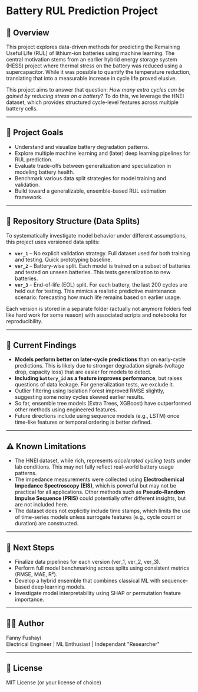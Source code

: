 # Battery RUL Prediction Project

## 🔋 Overview

This project explores data-driven methods for predicting the Remaining Useful Life (RUL) of lithium-ion batteries using machine learning. The central motivation stems from an earlier hybrid energy storage system (HESS) project where thermal stress on the battery was reduced using a supercapacitor. While it was possible to quantify the temperature reduction, translating that into a measurable increase in cycle life proved elusive.

This project aims to answer that question: *How many extra cycles can be gained by reducing stress on a battery?* To do this, we leverage the HNEI dataset, which provides structured cycle-level features across multiple battery cells.

---

## 🧠 Project Goals

- Understand and visualize battery degradation patterns.
- Explore multiple machine learning and (later) deep learning pipelines for RUL prediction.
- Evaluate trade-offs between generalization and specialization in modeling battery health.
- Benchmark various data split strategies for model training and validation.
- Build toward a generalizable, ensemble-based RUL estimation framework.

---

## 📁 Repository Structure (Data Splits)

To systematically investigate model behavior under different assumptions, this project uses versioned data splits:

- **`ver_1`** – No explicit validation strategy. Full dataset used for both training and testing. Quick prototyping baseline.
- **`ver_2`** – Battery-wise split. Each model is trained on a subset of batteries and tested on unseen batteries. This tests generalization to new batteries.
- **`ver_3`** – End-of-life (EOL) split. For each battery, the last 200 cycles are held out for testing. This mimics a realistic predictive maintenance scenario: forecasting how much life remains based on earlier usage.

Each version is stored in a separate folder (actually not anymore folders feel like hard work for some reason) with associated scripts and notebooks for reproducibility.

---

## 🧪 Current Findings

- **Models perform better on later-cycle predictions** than on early-cycle predictions. This is likely due to stronger degradation signals (voltage drop, capacity loss) that are easier for models to detect.
- **Including `battery_id` as a feature improves performance**, but raises questions of data leakage. For generalization tests, we exclude it.
- Outlier filtering using Isolation Forest improved RMSE slightly, suggesting some noisy cycles skewed earlier results.
- So far, ensemble tree models (Extra Trees, XGBoost) have outperformed other methods using engineered features.
- Future directions include using sequence models (e.g., LSTM) once time-like features or temporal ordering is better defined.

---

## ⚠️ Known Limitations

- The HNEI dataset, while rich, represents *accelerated cycling tests* under lab conditions. This may not fully reflect real-world battery usage patterns.
- The impedance measurements were collected using **Electrochemical Impedance Spectroscopy (EIS)**, which is powerful but may not be practical for all applications. Other methods such as **Pseudo-Random Impulse Sequence (PRIS)** could potentially offer different insights, but are not included here.
- The dataset does not explicitly include time stamps, which limits the use of time-series models unless surrogate features (e.g., cycle count or duration) are constructed.

---

## 📌 Next Steps

- Finalize data pipelines for each version (ver_1, ver_2, ver_3).
- Perform full model benchmarking across splits using consistent metrics (RMSE, MAE, R²).
- Develop a hybrid ensemble that combines classical ML with sequence-based deep learning models.
- Investigate model interpretability using SHAP or permutation feature importance.

---

## 👨‍🔬 Author

Fanny Fushayi  
Electrical Engineer | ML Enthusiast | Independant "Researcher"

---

## 📜 License

MIT License (or your license of choice)

